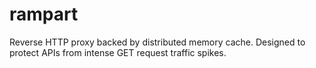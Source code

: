 rampart
=======

Reverse HTTP proxy backed by distributed memory cache. Designed to protect APIs from intense GET request traffic spikes.

